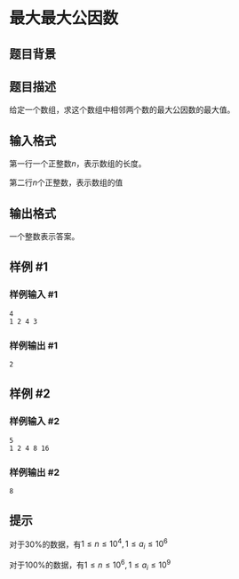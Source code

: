 # 最大最大公因数

## 题目背景

## 题目描述

给定一个数组，求这个数组中相邻两个数的最大公因数的最大值。

## 输入格式

第一行一个正整数$n$，表示数组的长度。

第二行$n$个正整数，表示数组的值

## 输出格式

一个整数表示答案。

## 样例 #1

### 样例输入 #1

```
4
1 2 4 3
```

### 样例输出 #1

```
2
```

## 样例 #2

### 样例输入 #2

```
5
1 2 4 8 16
```

### 样例输出 #2

```
8
```



## 提示

对于$30\%$的数据，有$1 \leq n \leq 10^4, 1 \leq a_i \leq 10^6$

对于$100\%$的数据，有$1 \leq n \leq 10^6, 1 \leq a_i \leq 10^9$